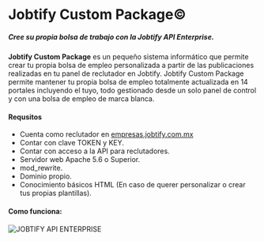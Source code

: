 # Jobtify Custom Package&copy; 
##### Cree su propia bolsa de trabajo con la Jobtify  API Enterprise.
**Jobtify Custom Package** es un pequeño sistema informático que permite crear tu propia bolsa de empleo personalizada a partir de las publicaciones realizadas en tu panel de reclutador en Jobtify. Jobtify Custom Package permite mantener tu propia bolsa de empleo totalmente actualizada en 14 portales incluyendo el tuyo, todo gestionado desde un solo panel de control y con una bolsa de empleo de marca blanca.

#### Requsitos
- Cuenta como reclutador en [empresas.jobtify.com.mx](https://empresas.jobtify.com.mx/ "empresas.jobtify.com.mx")
- Contar con clave TOKEN y KEY.
- Contar con acceso a la API para reclutadores.
- Servidor web Apache 5.6 o Superior.
- mod_rewrite.
- Dominio propio.
- Conocimiento básicos HTML (En caso de querer personalizar o crear tus propias plantillas).

#### Como funciona:
![JOBTIFY API ENTERPRISE](https://img.mailinblue.com/2119930/images/rnb/original/5e94bd0c09a221332918ab91.png "JOBTIFY API ENTERPRISE")
